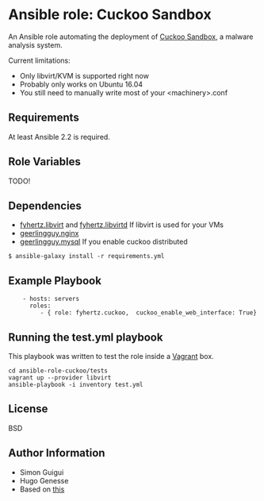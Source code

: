 Ansible role: Cuckoo Sandbox
============================

An Ansible role automating the deployment of [Cuckoo Sandbox](https://cuckoosandbox.org/), a malware analysis system.

Current limitations:

- Only libvirt/KVM is supported right now
- Probably only works on Ubuntu 16.04
- You still need to manually write most of your \<machinery\>.conf


Requirements
------------

At least Ansible 2.2 is required.


Role Variables
--------------

TODO!

Dependencies
------------

- [fyhertz.libvirt](https://github.com/fyhertz/ansible-libvirt) and [fyhertz.libvirtd](https://github.com/fyhertz/ansible-libvirtd) If libvirt is used for your VMs
- [geerlingguy.nginx](https://github.com/geerlingguy/ansible-role-nginx)
- [geerlingguy.mysql](https://github.com/geerlingguy/ansible-role-mysql) If you enable cuckoo distributed

```
$ ansible-galaxy install -r requirements.yml
```

Example Playbook
----------------

```
    - hosts: servers
      roles:
         - { role: fyhertz.cuckoo,  cuckoo_enable_web_interface: True}
```

Running the test.yml playbook
-----------------------------

This playbook was written to test the role inside a [Vagrant](https://www.vagrantup.com/) box.

```
cd ansible-role-cuckoo/tests
vagrant up --provider libvirt
ansible-playbook -i inventory test.yml
```

License
-------

BSD

Author Information
------------------

- Simon Guigui
- Hugo Genesse
- Based on [this](https://github.com/breachintelligence/ansible-cuckoo)
